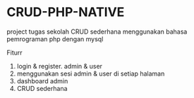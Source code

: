 # CRUD-PHP-NATIVE
project tugas sekolah CRUD sederhana menggunakan bahasa pemrograman php dengan mysql


Fiturr
1. login & register. admin & user
2. menggunakan sesi admin & user di setiap halaman
3. dashboard admin
4. CRUD sederhana
